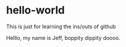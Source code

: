 # hello-world
This is just for learning the ins/outs of github

Helllo, my name is Jeff, boppity dippity doooo.
